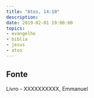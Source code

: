 ```yaml
---
title: "Atos, 14:10"
description: 
date: 2019-02-01 19:00:00
topics: 
- evangelho
- biblia
- jesus
- atos
---
```




## Fonte
Livro - XXXXXXXXXX, Emmanuel
